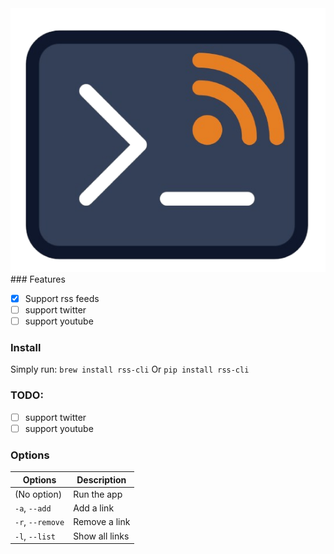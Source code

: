 <div align=center >
<img src=readme/rss-cli_logo.png>
</div>
### Features

- [x] Support rss feeds
- [ ] support twitter
- [ ] support youtube

### Install

Simply run:
`brew install rss-cli`
Or
`pip install rss-cli`

### TODO:

- [ ] support twitter
- [ ] support youtube

### Options

| Options          | Description    |
| ---------------- | -------------- |
| (No option)      | Run the app    |
| `-a`, `--add`    | Add a link     |
| `-r`, `--remove` | Remove a link  |
| `-l`, `--list`   | Show all links |
